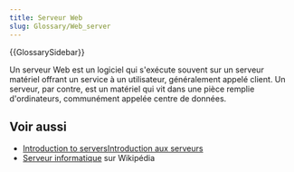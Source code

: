 ```yaml
---
title: Serveur Web
slug: Glossary/Web_server
---
```


{{GlossarySidebar}}

Un serveur Web est un logiciel qui s'exécute souvent sur un serveur matériel offrant un service à un utilisateur, généralement appelé client. Un serveur, par contre, est un matériel qui vit dans une pièce remplie d'ordinateurs, communément appelée centre de données.

## Voir aussi

- [Introduction to serversIntroduction aux serveurs](/fr/docs/Learn/Common_questions/What_is_a_web_server)
- [Serveur informatique](https://fr.wikipedia.org/wiki/Serveur_informatique) sur Wikipédia
